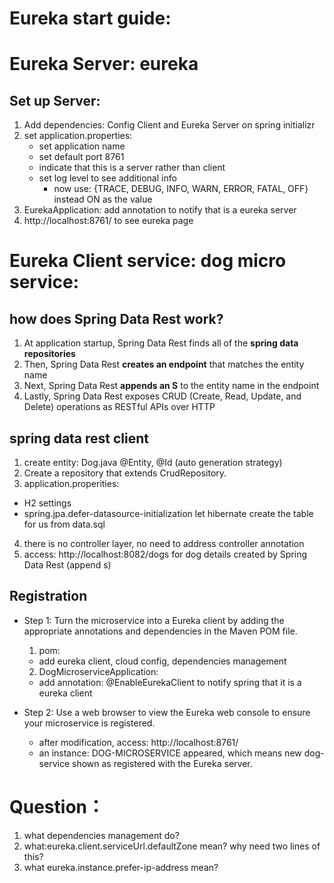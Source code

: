 # Eureka start guide:
# Eureka Server: eureka
## Set up Server: 
1. Add dependencies: Config Client and Eureka Server on spring initializr
2. set application.properties:
   - set application name
   - set default port 8761
   - indicate that this is a server rather than client
   - set log level to see additional info
     - now use: {TRACE, DEBUG, INFO, WARN, ERROR, FATAL, OFF} instead ON as the value
3. EurekaApplication: add annotation to notify that is a eureka server
4. http://localhost:8761/ to see eureka page

# Eureka Client service: dog micro service:
##  how does Spring Data Rest work?
1. At application startup, Spring Data Rest finds all of the **spring data repositories**
2. Then, Spring Data Rest **creates an endpoint** that matches the entity name
3. Next, Spring Data Rest **appends an S** to the entity name in the endpoint
4. Lastly, Spring Data Rest exposes CRUD (Create, Read, Update, and Delete) operations as RESTful APIs over HTTP
   
    
## spring data rest client
1. create entity: Dog.java @Entity, @Id (auto generation strategy)
2. Create a repository that extends CrudRepository.
3. application.properities: 
  - H2 settings
  - spring.jpa.defer-datasource-initialization let hibernate create the table for us from data.sql
4. there is no controller layer, no need to address controller annotation
5. access: http://localhost:8082/dogs for dog details created by Spring Data Rest (append s)


## Registration
- Step 1: Turn the microservice into a Eureka client by adding the appropriate annotations and dependencies in the Maven POM file.
  1. pom:
    - add eureka client, cloud config, dependencies management
  2. DogMicroserviceApplication:
    - add annotation: @EnableEurekaClient to notify spring that it is a eureka client

- Step 2: Use a web browser to view the Eureka web console to ensure your microservice is registered.
  - after modification, access: http://localhost:8761/
  - an instance: DOG-MICROSERVICE appeared, which means new dog-service shown as registered with the Eureka server.

# Question：
1. what dependencies management do?
2. what:eureka.client.serviceUrl.defaultZone mean? why need two lines of this?
3. what eureka.instance.prefer-ip-address mean?

